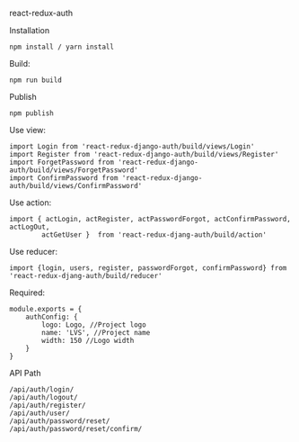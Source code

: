 react-redux-auth

Installation
````
npm install / yarn install
````

Build:
````
npm run build 
````

Publish
```
npm publish
```

Use view: 
```
import Login from 'react-redux-django-auth/build/views/Login'
import Register from 'react-redux-django-auth/build/views/Register'
import ForgetPassword from 'react-redux-django-auth/build/views/ForgetPassword'
import ConfirmPassword from 'react-redux-django-auth/build/views/ConfirmPassword'
```

Use action:
```
import { actLogin, actRegister, actPasswordForgot, actConfirmPassword, actLogOut, 
        actGetUser }  from 'react-redux-djang-auth/build/action'
```

Use reducer: 
```
import {login, users, register, passwordForgot, confirmPassword} from 'react-redux-djang-auth/build/reducer'
```

Required: 
```
module.exports = {
    authConfig: {
        logo: Logo, //Project logo
        name: 'LVS', //Project name 
        width: 150 //Logo width
    }
} 
```

API Path

```
/api/auth/login/
/api/auth/logout/
/api/auth/register/
/api/auth/user/
/api/auth/password/reset/
/api/auth/password/reset/confirm/
```
